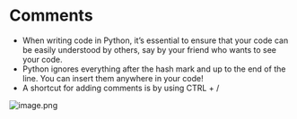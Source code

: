 # Comments

* When writing code in Python, it’s essential to ensure that your code can be easily understood by others, say by your friend who wants to see your code.
* Python ignores everything after the hash mark and up to the end of the line. You can insert them anywhere in your code!
* A shortcut for adding comments is by using CTRL + /

![image.png](https://dphi-live.s3.amazonaws.com/media_uploads/image_dbaf3fdc22e0406c89de6cd16686975f.png)